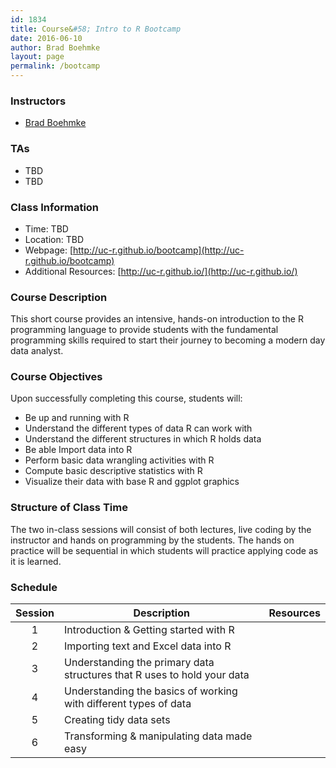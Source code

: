 ```yaml
---
id: 1834
title: Course&#58; Intro to R Bootcamp
date: 2016-06-10
author: Brad Boehmke
layout: page
permalink: /bootcamp
---
```


### Instructors

  * [Brad Boehmke](http://bradleyboehmke.github.io/)


### TAs

  * TBD
  * TBD

### Class Information

* Time: TBD
* Location: TBD
* Webpage: [http://uc-r.github.io/bootcamp](http://uc-r.github.io/bootcamp)
* Additional Resources: [http://uc-r.github.io/](http://uc-r.github.io/)

### Course Description 

This short course provides an intensive, hands-on introduction to the R programming language to provide students with the fundamental programming skills required to start their journey to becoming a modern day data analyst.

### Course Objectives
Upon successfully completing this course, students will:

- Be up and running with R
- Understand the different types of data R can work with
- Understand the different structures in which R holds data
- Be able Import data into R
- Perform basic data wrangling activities with R
- Compute basic descriptive statistics with R
- Visualize their data with base R and ggplot graphics


### Structure of Class Time 

The two in-class sessions will consist of both lectures, live coding by the instructor and hands on programming by the students. The hands on practice will be sequential in which students will practice applying code as it is learned. 



### Schedule


| Session  | Description  |  Resources  | 
|:---:|---|:---:|
| 1 | Introduction & Getting started with R  | <a href="" style="color:black;"><i class="fa fa-file-powerpoint-o" aria-hidden="true"></i></a> &nbsp; <a href="code/day_1.R" style="color:black;"><i class="fa fa-file-code-o" aria-hidden="true"></i></a> |
| 2  | Importing text and Excel data into R | <a href="bootcamp/gettingdata" style="color:black;"><i class="fa fa-file-powerpoint-o" aria-hidden="true"></i></a> &nbsp; <a href="code/day_1.R" style="color:black;"><i class="fa fa-file-code-o" aria-hidden="true"></i></a> |
| 3  | Understanding the primary data structures that R uses to hold your data | <a href="" style="color:black;"><i class="fa fa-file-powerpoint-o" aria-hidden="true"></i></a> &nbsp; <a href="" style="color:black;"><i class="fa fa-file-code-o" aria-hidden="true"></i></a> |
| 4  | Understanding the basics of working with different types of data | <a href="" style="color:black;"><i class="fa fa-file-powerpoint-o" aria-hidden="true"></i></a> &nbsp; <a href="" style="color:black;"><i class="fa fa-file-code-o" aria-hidden="true"></i></a> |
| 5  | Creating tidy data sets | <a href="" style="color:black;"><i class="fa fa-file-powerpoint-o" aria-hidden="true"></i></a> &nbsp; <a href="" style="color:black;"><i class="fa fa-file-code-o" aria-hidden="true"></i></a> |
| 6  | Transforming & manipulating data made easy | <a href="" style="color:black;"><i class="fa fa-file-powerpoint-o" aria-hidden="true"></i></a> &nbsp; <a href="" style="color:black;"><i class="fa fa-file-code-o" aria-hidden="true"></i></a> |





